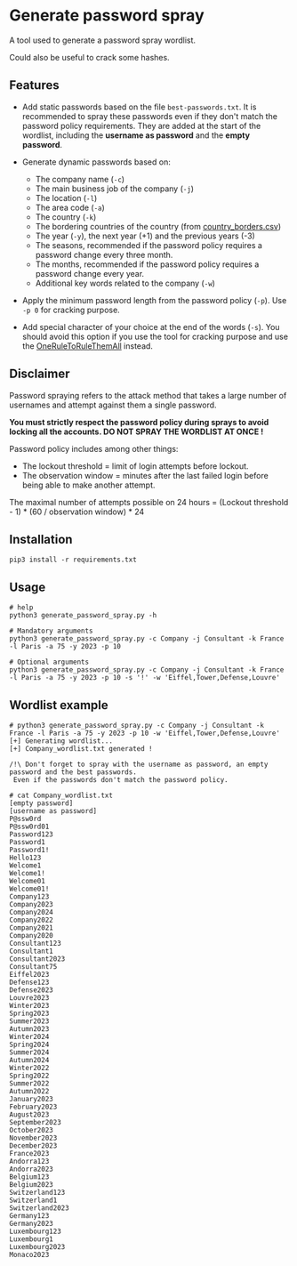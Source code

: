 # Generate password spray

A tool used to generate a password spray wordlist.

Could also be useful to crack some hashes.

## Features

* Add static passwords based on the file `best-passwords.txt`. It is recommended to spray these passwords even if they don't match the password policy requirements. They are added at the start of the wordlist, including the **username as password** and the **empty password**.

* Generate dynamic passwords based on:
	* The company name (`-c`)
	* The main business job of the company (`-j`)
	* The location (`-l`)
	* The area code (`-a`)
	* The country (`-k`)
	* The bordering countries of the country (from [country_borders.csv](https://github.com/geodatasource/country-borders/))
	* The year (`-y`), the next year (+1) and the previous years (-3)
	* The seasons, recommended if the password policy requires a password change every three month.
	* The months, recommended if the password policy requires a password change every year.
	* Additional key words related to the company (`-w`)

* Apply the minimum password length from the password policy (`-p`). Use `-p 0` for cracking purpose.

* Add special character of your choice at the end of the words (`-s`). You should avoid this option if you use the tool for cracking purpose and use the [OneRuleToRuleThemAll](https://github.com/NotSoSecure/password_cracking_rules/blob/master/OneRuleToRuleThemAll.rule) instead.

## Disclaimer

Password spraying refers to the attack method that takes a large number of usernames and attempt against them a single password.

**You must strictly respect the password policy during sprays to avoid locking all the accounts. DO NOT SPRAY THE WORDLIST AT ONCE !**

Password policy includes among other things:

* The lockout threshold = limit of login attempts before lockout.
* The observation window = minutes after the last failed login before being able to make another attempt.

The maximal number of attempts possible on 24 hours = (Lockout threshold - 1) * (60 / observation window) * 24

## Installation 

	pip3 install -r requirements.txt

## Usage

	# help
	python3 generate_password_spray.py -h

	# Mandatory arguments
	python3 generate_password_spray.py -c Company -j Consultant -k France -l Paris -a 75 -y 2023 -p 10

	# Optional arguments
	python3 generate_password_spray.py -c Company -j Consultant -k France -l Paris -a 75 -y 2023 -p 10 -s '!' -w 'Eiffel,Tower,Defense,Louvre'

## Wordlist example

	# python3 generate_password_spray.py -c Company -j Consultant -k France -l Paris -a 75 -y 2023 -p 10 -w 'Eiffel,Tower,Defense,Louvre'
	[+] Generating wordlist...
	[+] Company_wordlist.txt generated !

	/!\ Don't forget to spray with the username as password, an empty password and the best passwords.
	 Even if the passwords don't match the password policy.

	# cat Company_wordlist.txt
	[empty password]
	[username as password]
	P@ssw0rd
	P@ssw0rd01
	Password123
	Password1
	Password1!
	Hello123
	Welcome1
	Welcome1!
	Welcome01
	Welcome01!
	Company123
	Company2023
	Company2024
	Company2022
	Company2021
	Company2020
	Consultant123
	Consultant1
	Consultant2023
	Consultant75
	Eiffel2023
	Defense123
	Defense2023
	Louvre2023
	Winter2023
	Spring2023
	Summer2023
	Autumn2023
	Winter2024
	Spring2024
	Summer2024
	Autumn2024
	Winter2022
	Spring2022
	Summer2022
	Autumn2022
	January2023
	February2023
	August2023
	September2023
	October2023
	November2023
	December2023
	France2023
	Andorra123
	Andorra2023
	Belgium123
	Belgium2023
	Switzerland123
	Switzerland1
	Switzerland2023
	Germany123
	Germany2023
	Luxembourg123
	Luxembourg1
	Luxembourg2023
	Monaco2023
